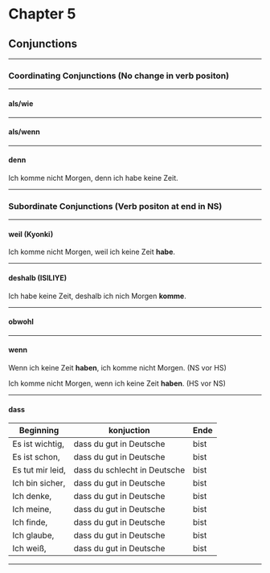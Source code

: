 # Chapter 5

## Conjunctions

---

### Coordinating Conjunctions (No change in verb positon)

---

#### als/wie

---

#### als/wenn

---

#### denn

Ich komme nicht Morgen, denn ich habe keine Zeit.

---

### Subordinate Conjunctions (Verb positon at end in NS)

---

#### weil (Kyonki)

Ich komme nicht Morgen, weil ich keine Zeit **habe**.

---

#### deshalb (ISILIYE)

Ich habe keine Zeit, deshalb ich nich Morgen **komme**.

---

#### obwohl

---

#### wenn

Wenn ich keine Zeit **haben**, ich komme nicht Morgen. (NS vor HS)

Ich komme nicht Morgen, wenn ich keine Zeit **haben**. (HS vor NS)

---

#### dass

Beginning        | konjuction                   | Ende
-----------------|------------------------------|---------
 Es ist wichtig, | dass du gut in Deutsche      | bist
 Es ist schon,   | dass du gut in Deutsche      | bist
 Es tut mir leid,| dass du schlecht in Deutsche | bist
 Ich bin sicher, | dass du gut in Deutsche      | bist
 Ich denke,      | dass du gut in Deutsche      | bist
 Ich meine,      | dass du gut in Deutsche      | bist
 Ich finde,      | dass du gut in Deutsche      | bist
 Ich glaube,     | dass du gut in Deutsche      | bist
 Ich weiß,       | dass du gut in Deutsche      | bist

---
